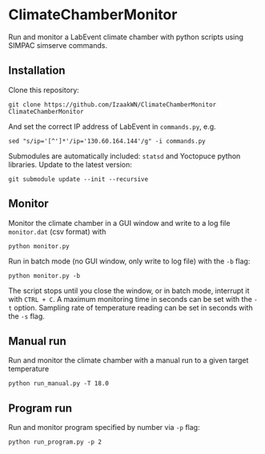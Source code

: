 # ClimateChamberMonitor
Run and monitor a LabEvent climate chamber with python scripts using SIMPAC simserve commands.

## Installation
Clone this repository:
```
git clone https://github.com/IzaakWN/ClimateChamberMonitor ClimateChamberMonitor
```
And set the correct IP address of LabEvent in `commands.py`, e.g.
```
sed "s/ip='[^']*'/ip='130.60.164.144'/g" -i commands.py
```
Submodules are automatically included: `statsd` and Yoctopuce python libraries. Update to the latest version:
```
git submodule update --init --recursive
```

## Monitor
Monitor the climate chamber in a GUI window and write to a log file `monitor.dat` (csv format) with
```
python monitor.py
```
Run in batch mode (no GUI window, only write to log file) with the `-b` flag:
```
python monitor.py -b
```
The script stops until you close the window, or in batch mode, interrupt it with `CTRL + C`.
A maximum monitoring time in seconds can be set with the `-t` option.
Sampling rate of temperature reading can be set in seconds with the `-s` flag.

## Manual run
Run and monitor the climate chamber with a manual run to a given target temperature
```
python run_manual.py -T 18.0
```

## Program run
Run and monitor program specified by number via `-p` flag:
```
python run_program.py -p 2
```

